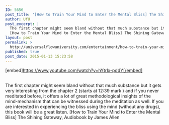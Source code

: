 ```yaml
---
ID: 5656
post_title: '[How to Train Your Mind to Enter the Mental Bliss] The Shining Gateway, Self-Mastery and Development'
author: UfU
post_excerpt: |
  The first chapter might seem bland without that much substance but it gets very interesting from the chapter 2 (starts at 12:39  mark ) and if you never meditated before, it offers a lot of great methodological insights of the mind-mechanism that can be witnessed during the meditation as well. If you are interested in experiencing the bliss using the mind (without any drugs), this book will be a great listen.
  [How to Train Your Mind to Enter the Mental Bliss] The Shining Gateway, Audiobook by James Allen
layout: post
permalink: >
  http://universalflowuniversity.com/entertainment/how-to-train-your-mind-to-enter-the-mental-bliss-the-shining-gateway-self-mastery-and-development/
published: true
post_date: 2015-01-13 15:23:58
---
```

[embed]https://www.youtube.com/watch?v=hYtrlx-pddY[/embed]</br></br>
<p>The first chapter might seem bland without that much substance but it gets very interesting from the chapter 2 (starts at 12:39  mark ) and if you never meditated before, it offers a lot of great methodological insights of the mind-mechanism that can be witnessed during the meditation as well. If you are interested in experiencing the bliss using the mind (without any drugs), this book will be a great listen.
[How to Train Your Mind to Enter the Mental Bliss] The Shining Gateway, Audiobook by James Allen</p>